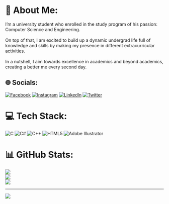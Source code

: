 # 💫 About Me:
I’m a university student who enrolled in the study program of his passion: Computer Science and Engineering. <br><br>On top of that, I am excited to build up a dynamic undergrad life full of knowledge and skills by making my presence in different extracurricular activities. <br><br>In a nutshell, I aim towards excellence in academics and beyond academics, creating a better me every second day.


## 🌐 Socials:
[![Facebook](https://img.shields.io/badge/Facebook-%231877F2.svg?logo=Facebook&logoColor=white)](https://facebook.com/ashraful8891) [![Instagram](https://img.shields.io/badge/Instagram-%23E4405F.svg?logo=Instagram&logoColor=white)](https://instagram.com/ashraful_islam27) [![LinkedIn](https://img.shields.io/badge/LinkedIn-%230077B5.svg?logo=linkedin&logoColor=white)](https://linkedin.com/in/mahfuj-islam) [![Twitter](https://img.shields.io/badge/Twitter-%231DA1F2.svg?logo=Twitter&logoColor=white)](https://twitter.com/ashraful_27) 

# 💻 Tech Stack:
![C](https://img.shields.io/badge/c-%2300599C.svg?style=for-the-badge&logo=c&logoColor=white) ![C#](https://img.shields.io/badge/c%23-%23239120.svg?style=for-the-badge&logo=c-sharp&logoColor=white) ![C++](https://img.shields.io/badge/c++-%2300599C.svg?style=for-the-badge&logo=c%2B%2B&logoColor=white) ![HTML5](https://img.shields.io/badge/html5-%23E34F26.svg?style=for-the-badge&logo=html5&logoColor=white) ![Adobe Illustrator](https://img.shields.io/badge/adobeillustrator-%23FF9A00.svg?style=for-the-badge&logo=adobeillustrator&logoColor=white)
# 📊 GitHub Stats:
![](https://github-readme-stats.vercel.app/api?username=Ashraful-islam26&theme=gruvbox&hide_border=false&include_all_commits=false&count_private=false)<br/>
![](https://github-readme-streak-stats.herokuapp.com/?user=Ashraful-islam26&theme=gruvbox&hide_border=false)<br/>
![](https://github-readme-stats.vercel.app/api/top-langs/?username=Ashraful-islam26&theme=gruvbox&hide_border=false&include_all_commits=false&count_private=false&layout=compact)

---
[![](https://visitcount.itsvg.in/api?id=Ashraful-islam26&icon=0&color=0)](https://visitcount.itsvg.in)

<!-- Proudly created with GPRM ( https://gprm.itsvg.in ) -->
